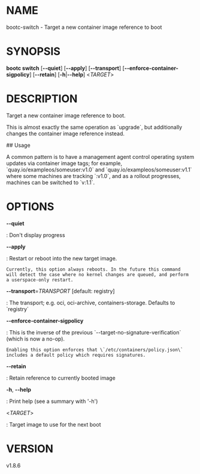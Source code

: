 # NAME

bootc-switch - Target a new container image reference to boot

# SYNOPSIS

**bootc switch** \[**\--quiet**\] \[**\--apply**\] \[**\--transport**\]
\[**\--enforce-container-sigpolicy**\] \[**\--retain**\]
\[**-h**\|**\--help**\] \<*TARGET*\>

# DESCRIPTION

Target a new container image reference to boot.

This is almost exactly the same operation as \`upgrade\`, but
additionally changes the container image reference instead.

\## Usage

A common pattern is to have a management agent control operating system
updates via container image tags; for example,
\`quay.io/exampleos/someuser:v1.0\` and
\`quay.io/exampleos/someuser:v1.1\` where some machines are tracking
\`:v1.0\`, and as a rollout progresses, machines can be switched to
\`v:1.1\`.

# OPTIONS

**\--quiet**

:   Don\'t display progress

**\--apply**

:   Restart or reboot into the new target image.

    Currently, this option always reboots. In the future this command
    will detect the case where no kernel changes are queued, and perform
    a userspace-only restart.

**\--transport**=*TRANSPORT* \[default: registry\]

:   The transport; e.g. oci, oci-archive, containers-storage. Defaults
    to \`registry\`

**\--enforce-container-sigpolicy**

:   This is the inverse of the previous
    \`\--target-no-signature-verification\` (which is now a no-op).

    Enabling this option enforces that \`/etc/containers/policy.json\`
    includes a default policy which requires signatures.

**\--retain**

:   Retain reference to currently booted image

**-h**, **\--help**

:   Print help (see a summary with \'-h\')

\<*TARGET*\>

:   Target image to use for the next boot

# VERSION

v1.8.6
